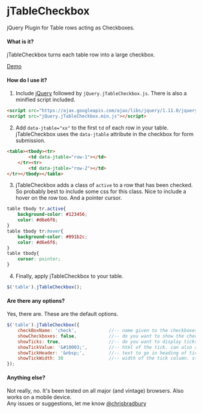 jTableCheckbox
==============

jQuery Plugin for Table rows acting as Checkboxes.
#### What is it?
jTableCheckbox turns each table row into a large checkbox.  
  
[Demo](http://jtablecheckbox.chrisbradbury.net "jTableCheckbox Demo")
#### How do I use it?
1. Include [jQuery](http://jquery.com/ "jQuery") followed by `jQuery.jTableCheckbox.js`. There is also a minified script included.
```html
<script src="https://ajax.googleapis.com/ajax/libs/jquery/1.11.0/jquery.min.js"></script>
<script src="jQuery.jTableCheckbox.min.js"></script>
```
2. Add `data-jtable="xx"` to the first `td` of each row in your table. jTableCheckbox uses the `data-jtable` attribute in the checkbox for form submission.
```html
<table><tbody><tr>
        <td data-jtable="row-1"></td>
    </tr><tr>
        <td data-jtable="row-2"></td>
</tr></tbody></table>
```
3. jTableCheckbox adds a class of `active` to a row that has been checked. So probably best to include some css for this class. Nice to include a hover on the row too. And a pointer cursor.
```css
table tbody tr.active{
    background-color: #123456;
    color: #d6e6f6;
}
table tbody tr:hover{
    background-color: #091b2c;
    color: #d6e6f6;
}
table tbody{
    cursor: pointer;
}
```
4. Finally, apply jTableCheckbox to your table.
```javascript
$('table').jTableCheckbox();
```
#### Are there any options?
Yes, there are. These are the default options.
```javascript
$('table').jTableCheckbox({
    checkBoxName: 'check',            //-- name given to the checkboxes ie name="check[]"
    showCheckboxes: false,            //-- do you want to show the checkboxes in the table?
    showTicks: true,                  //-- do you want to display ticks in a far left column for selected rows?
    showTickValue: '&#10003;',        //-- html of the tick. can also accept <i class="icon-*"></i>
    showTickHeader: '&nbsp;',         //-- text to go in heading of tick column
    showTickWidth: 30                 //-- width of the tick column. stops it collapsing
});
```
#### Anything else?
Not really, no. It's been tested on all major (and vintage) browsers. Also works on a mobile device.  
Any issues or suggestions, let me know [@chrisbradbury](https://twitter.com/chrisbradbury, "Twitter chrisbradbury")
